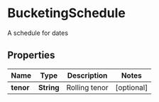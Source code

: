 

# BucketingSchedule

A schedule for dates

## Properties

Name | Type | Description | Notes
------------ | ------------- | ------------- | -------------
**tenor** | **String** | Rolling tenor |  [optional]



